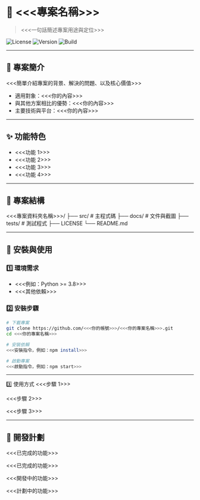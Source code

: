 # 📌 <<<專案名稱>>>
> <<<一句話簡述專案用途與定位>>>

![License](https://img.shields.io/badge/license-MIT-blue.svg)
![Version](https://img.shields.io/badge/version-1.0.0-green)
![Build](https://img.shields.io/badge/build-running-blue)

---

## 📖 專案簡介
<<<簡單介紹專案的背景、解決的問題、以及核心價值>>>

- 適用對象：<<<你的內容>>>
- 與其他方案相比的優勢：<<<你的內容>>>
- 主要技術與平台：<<<你的內容>>>

---

## ✨ 功能特色
- <<<功能 1>>>
- <<<功能 2>>>
- <<<功能 3>>>
- <<<功能 4>>>

---

## 📂 專案結構
<<<專案資料夾名稱>>>/
├── src/ # 主程式碼
├── docs/ # 文件與截圖
├── tests/ # 測試程式
├── LICENSE
└── README.md

---

## 🚀 安裝與使用

### 1️⃣ 環境需求
- <<<例如：Python >= 3.8>>>
- <<<其他依賴>>>

### 2️⃣ 安裝步驟
```bash
# 下載專案
git clone https://github.com/<<<你的帳號>>>/<<<你的專案名稱>>>.git
cd <<<你的專案名稱>>>

# 安裝依賴
<<<安裝指令，例如：npm install>>>

# 啟動專案
<<<啟動指令，例如：npm start>>>
```

---

3️⃣ 使用方式
<<<步驟 1>>>

<<<步驟 2>>>

<<<步驟 3>>>

---

## 📌 開發計劃
 <<<已完成的功能>>>

 <<<已完成的功能>>>

 <<<開發中的功能>>>

 <<<計劃中的功能>>>
